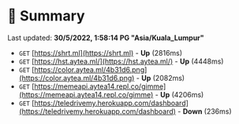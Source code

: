 # 📖 Summary
Last updated: **30/5/2022, 1:58:14 PG "Asia/Kuala_Lumpur"**

- `GET` [https://shrt.ml](https://shrt.ml) - **Up** (2816ms)
- `GET` [https://hst.aytea.ml/](https://hst.aytea.ml/) - **Up** (4448ms)
- `GET` [https://color.aytea.ml/4b31d6.png](https://color.aytea.ml/4b31d6.png) - **Up** (2082ms)
- `GET` [https://memeapi.aytea14.repl.co/gimme](https://memeapi.aytea14.repl.co/gimme) - **Up** (4206ms)
- `GET` [https://teledrivemy.herokuapp.com/dashboard](https://teledrivemy.herokuapp.com/dashboard) - **Down** (236ms)
